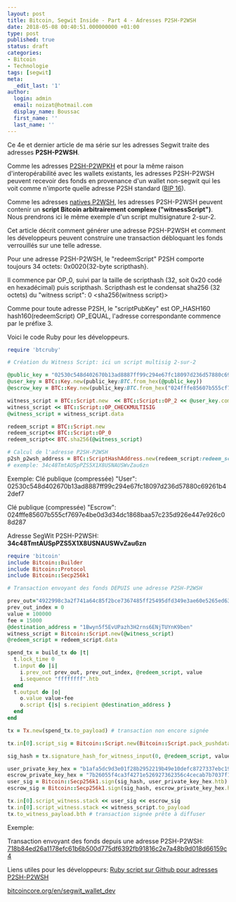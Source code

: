 ```yaml
---
layout: post
title: Bitcoin, Segwit Inside - Part 4 - Adresses P2SH-P2WSH
date: 2018-05-08 00:40:51.000000000 +01:00
type: post
published: true
status: draft
categories:
- Bitcoin
- Technologie
tags: [segwit]
meta:
  _edit_last: '1'
author:
  login: admin
  email: noizat@hotmail.com
  display_name: Boussac
  first_name: ''
  last_name: ''
---
```

Ce 4e et dernier article de ma série sur les adresses Segwit traite des adresses **P2SH-P2WSH**.

Comme les adresses [P2SH-P2WPKH](http://e-ducat.fr/2018-04-11-segwit-inside-p2sh-p2wpkh-fr/) et pour la même raison d'interopérabilité avec les wallets existants, les adresses P2SH-P2WSH peuvent recevoir des fonds en provenance d'un wallet non-segwit qui les voit comme n'importe quelle adresse P2SH standard ([BIP 16](https://github.com/bitcoin/bips/blob/master/bip-0016.mediawiki)).

Comme les adresses [natives P2WSH](http://e-ducat.fr/2018-03-31-segwit-inside-native-p2wsh-fr/), les adresses P2SH-P2WSH peuvent contenir un **script Bitcoin arbitrairement complexe ("witnessScript")**. Nous prendrons ici le même exemple d'un script multisignature 2-sur-2.

Cet article décrit comment générer une adresse P2SH-P2WSH et comment les développeurs peuvent construire une transaction débloquant les fonds verrouillés sur une telle adresse.

Pour une adresse P2SH-P2WSH, le "redeemScript" P2SH comporte toujours 34 octets: 0x0020{32-byte scripthash}.

Il commence par OP_0, suivi par la taille de scripthash (32, soit 0x20 codé en hexadécimal) puis scripthash. Scripthash est le condensat sha256 (32 octets) du "witness script":
0 <sha256(witness script)>

Comme pour toute adresse P2SH, le "scriptPubKey" est OP_HASH160 hash160(redeemScript) OP_EQUAL, l'adresse correspondante commence par le préfixe 3.

Voici le code Ruby pour les développeurs.

```ruby
require 'btcruby'

# Création du Witness Script: ici un script multisig 2-sur-2

@public_key = "02530c548d402670b13ad8887ff99c294e67fc18097d236d57880c69261b42def7"
@user_key = BTC::Key.new(public_key:BTC.from_hex(@public_key))
@escrow_key = BTC::Key.new(public_key:BTC.from_hex("024fffe85607b555cf7697e4be0d3d34dc1868baa57c235d926e447e926c08d287"))

witness_script = BTC::Script.new  << BTC::Script::OP_2 << @user_key.compressed_public_key << @escrow_key.compressed_public_key << BTC::Script::OP_2 
witness_script << BTC::Script::OP_CHECKMULTISIG
@witness_script = witness_script.data

redeem_script = BTC::Script.new   
redeem_script<< BTC::Script::OP_0
redeem_script<< BTC.sha256(@witness_script)

# Calcul de l'adresse P2SH-P2WSH
p2sh_p2wsh_address = BTC::ScriptHashAddress.new(redeem_script:redeem_script).to_s 
# exemple: 34c48TmtAUSpPZS5X1X8USNAUSWvZau6zn
```

Exemple:
Clé publique (compressée) "User": 02530c548d402670b13ad8887ff99c294e67fc18097d236d57880c69261b42def7

Clé publique (compressée) "Escrow": 024fffe85607b555cf7697e4be0d3d34dc1868baa57c235d926e447e926c08d287

Adresse SegWit P2SH-P2WSH: **34c48TmtAUSpPZS5X1X8USNAUSWvZau6zn**


```ruby
require 'bitcoin'
include Bitcoin::Builder
include Bitcoin::Protocol
include Bitcoin::Secp256k1

# Transaction envoyant des fonds DEPUIS une adresse P2SH-P2WSH

prev_out="4922998c3a2f741a64c85f2bce7367485ff25495dfd349e3ae60e5265ed6381d"
prev_out_index = 0
value = 100000
fee = 15000
@destination_address = "1Bwyn5f5EvUPazh3H2rns6ENjTUYnK9ben"
witness_script = Bitcoin::Script.new(@witness_script)
@redeem_script = redeem_script.data

spend_tx = build_tx do |t|
  t.lock_time 0
  t.input do |i|
    i.prev_out prev_out, prev_out_index, @redeem_script, value
    i.sequence "ffffffff".htb
  end
  t.output do |o|
    o.value value-fee
    o.script {|s| s.recipient @destination_address }
  end
end

tx = Tx.new(spend_tx.to_payload) # transaction non encore signée

tx.in[0].script_sig = Bitcoin::Script.new(Bitcoin::Script.pack_pushdata(@redeem_script)).to_payload

sig_hash = tx.signature_hash_for_witness_input(0, @redeem_script, value, witness_script.to_payload, Tx::SIGHASH_TYPE[:all])

user_private_key_hex = "b1afa5dc9d3e01f28b2952219b49e10defc8727337ebc19231e2ab3c83b3e556"
escrow_private_key_hex = "7b26055f4ca3f4271e526927362356c4cecab7b7037f18f296fd24351b8f86df"
user_sig = Bitcoin::Secp256k1.sign(sig_hash, user_private_key_hex.htb) + [Tx::SIGHASH_TYPE[:all]].pack("C")
escrow_sig = Bitcoin::Secp256k1.sign(sig_hash, escrow_private_key_hex.htb) + [Tx::SIGHASH_TYPE[:all]].pack("C")

tx.in[0].script_witness.stack << user_sig << escrow_sig
tx.in[0].script_witness.stack << witness_script.to_payload
tx.to_witness_payload.bth # transaction signée prête à diffuser
```

Exemple:

Transaction envoyant des fonds depuis une adresse P2SH-P2WSH: [718b84ed26a1178efc61b6b500d775df6392fb91816c2e7a48b9d018d66159c4](https://blockchain.info/tx/718b84ed26a1178efc61b6b500d775df6392fb91816c2e7a48b9d018d66159c4)

Liens utiles pour les développeurs:
[Ruby script sur Github pour adresses P2SH-P2WSH](https://gist.github.com/pierrenoizat/a418968f2af4eaacfbff71e7a99c47fd)

[bitcoincore.org/en/segwit_wallet_dev](https://bitcoincore.org/en/segwit_wallet_dev/)
